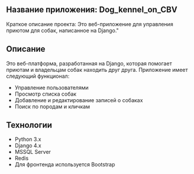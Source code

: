 ## Название приложения: Dog_kennel_on_CBV

Краткое описание проекта: Это веб-приложение для управления приютом для собак, написанное на Django."



## Описание

   Это веб-платформа, разработанная на Django, которая помогает приютам и владельцам собак находить друг друга. 
   Приложение имеет следующий функционал:
- Управление пользователями
- Просмотр списка собак
- Добавление и редактирование записей о собаках
- Поиск по породам и кличкам

## Технологии

- Python 3.x
- Django 4.x
- MSSQL Server
- Redis 
- Для фронтенда используется Bootstrap

   